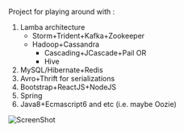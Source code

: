 Project for playing around with :

1. Lamba architecture
   * Storm+Trident+Kafka+Zookeeper
   * Hadoop+Cassandra
     * Cascading+JCascade+Pail OR
     * Hive
2. MySQL/Hibernate+Redis
3. Avro+Thrift for serializations
4. Bootstrap+ReactJS+NodeJS
5. Spring
6. Java8+Ecmascript6 and etc (i.e. maybe Oozie)

![ScreenShot](https://github.com/JHKTruth/pulsing/blob/master/web/nonsrc/snapshot.png?raw=true)
